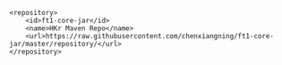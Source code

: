    <repository>
        <id>ft1-core-jar</id>
        <name>HKr Maven Repo</name>
        <url>https://raw.githubusercontent.com/chenxiangning/ft1-core-jar/master/repository/</url>
    </repository>